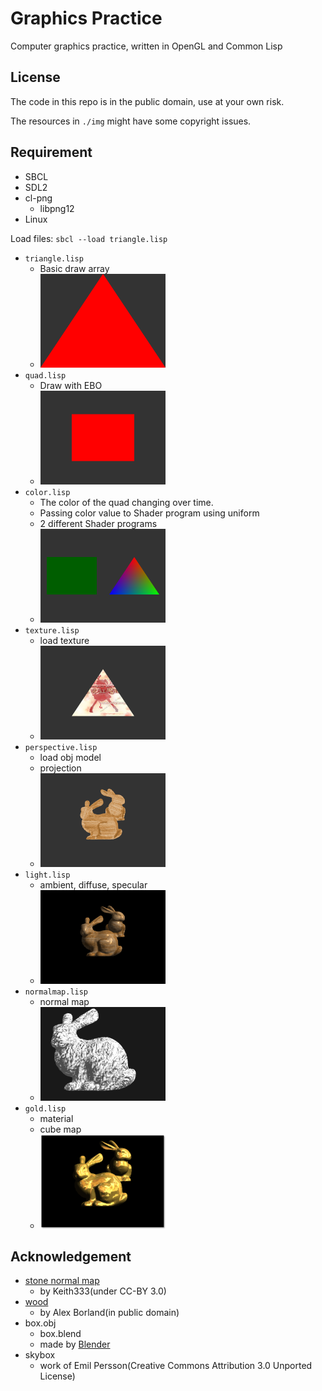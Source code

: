Graphics Practice
=================

Computer graphics practice, written in OpenGL and Common Lisp

License
-------

The code in this repo is in the public domain, use at your own risk.

The resources in `./img` might have some copyright issues.

Requirement
-----------

* SBCL
* SDL2
* cl-png
  - libpng12
* Linux

Load files: `sbcl --load triangle.lisp`

* `triangle.lisp`
  - Basic draw array
  - <img src="resources/triangle.png" width=200 />
* `quad.lisp`
  - Draw with EBO
  - <img src="resources/quad.png" width=200 />
* `color.lisp`
  - The color of the quad changing over time.
  - Passing color value to Shader program using uniform
  - 2 different Shader programs
  - <img src="resources/color.png" width=200 />
* `texture.lisp`
  - load texture
  - <img src="resources/texture.png" width=200/>
* `perspective.lisp`
  - load obj model
  - projection
  - <img src="resources/perspective.png" width=200/>
* `light.lisp`
  - ambient, diffuse, specular
  - <img src="resources/light.png" width=200/>
* `normalmap.lisp`
  - normal map
  - <img src="resources/normalmap.png" width=200/>
* `gold.lisp`
  - material
  - cube map
  - <img src="resources/gold.png" width=200/>

Acknowledgement
---------------

* [stone normal map](https://opengameart.org/content/ground-outdoors-dirt-and-stones-seamless-texture-with-normalmap-dirtandstonesnjpg)
  - by Keith333(under CC-BY 3.0)
* [wood](https://www.publicdomainpictures.net/en/view-image.php?image=209094&picture=natural-wood-grain-background)
  - by Alex Borland(in public domain)
* box.obj
  - box.blend
  - made by [Blender](https://www.blender.org/)
* skybox
  - work of Emil Persson(Creative Commons Attribution 3.0 Unported License)
